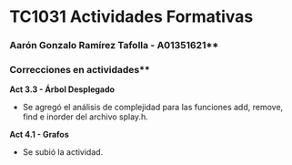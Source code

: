 # TC1031 Actividades Formativas
### Aarón Gonzalo Ramírez Tafolla - A01351621**

### Correcciones en actividades**

**Act 3.3 - Árbol Desplegado**
* Se agregó el análisis de complejidad para las funciones add, remove, find e inorder del archivo splay.h.
 
**Act 4.1 - Grafos**
* Se subió la actividad.
